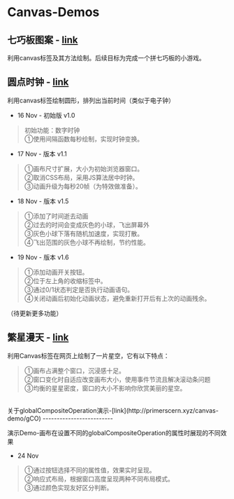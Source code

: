 Canvas-Demos
======

七巧板图案 - [link](http://primerscern.xyz/canvas-demo/sevenQ)
-------------------------
利用canvas标签及其方法绘制。后续目标为完成一个拼七巧板的小游戏。
<br/>

圆点时钟 - [link](http://primerscern.xyz/canvas-demo/ballTime)
-------------------------
利用canvas标签绘制圆形，排列出当前时间（类似于电子钟）

* 16 Nov - 初始版 v1.0

>初始功能：数字时钟<br/>
>①使用间隔函数每秒绘制，实现时钟变换。

* 17 Nov - 版本 v1.1

>①画布尺寸扩展，大小为初始浏览器窗口。<br/>
>②取消CSS布局，采用JS算法居中时钟。<br/>
>③动画升级为每秒20帧（为特效做准备）。

* 18 Nov - 版本 v1.5

>①添加了时间逝去动画<br/>
>②过去的时间会变成灰色的小球，飞出屏幕外<br/>
>③灰色小球下落有随机加速度，实现打散。<br/>
>④飞出范围的灰色小球不再绘制，节约性能。

* 19 Nov - 版本 v1.6

>①添加动画开关按钮。<br/>
>②位于左上角的收缩标签中。<br/>
>③通过0/1状态判定是否执行动画语句。<br/>
>④关闭动画后初始化动画状态，避免重新打开后有上次的动画残余。

（待更新更多功能） 
<br/>

繁星漫天 - [link](http://primerscern.xyz/canvas-demo/Stars)
-----------------------------
利用Canvas标签在网页上绘制了一片星空，它有以下特点：

>①画布占满整个窗口，沉浸感十足。<br/>
>②窗口变化时自适应改变画布大小，使用事件节流且解决滚动条问题<br/>
>③均衡的星星密度，窗口的大小不影响你欣赏美丽的星空。

<br/>
关于globalCompositeOperation演示-[link](http://primerscern.xyz/canvas-demo/gCO)
-------------------------

演示Demo-画布在设置不同的globalCompositeOperation的属性时展现的不同效果

* 24 Nov

>①通过按钮选择不同的属性值，效果实时呈现。<br/>
>②响应式布局，根据窗口高度呈现两种不同布局模式。<br/>
>③通过颜色实现友好区分判断。
